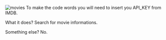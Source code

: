 ![movies](https://user-images.githubusercontent.com/29848785/130365842-1fc2cbfa-bf44-4ed5-a0a0-a8daff1ea416.png)
To make the code words you will need to insert you API_KEY from IMDB.

What it does?
Search for movie informations.

Something else?
No.
